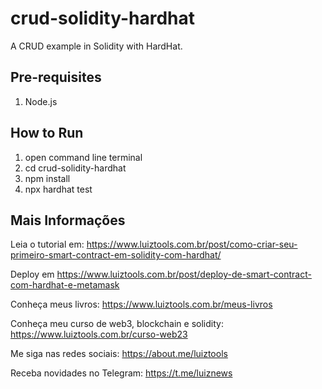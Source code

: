 # crud-solidity-hardhat
A CRUD example in Solidity with HardHat.

## Pre-requisites

1. Node.js

## How to Run

1. open command line terminal
2. cd crud-solidity-hardhat
3. npm install
4. npx hardhat test

## Mais Informações

Leia o tutorial em: https://www.luiztools.com.br/post/como-criar-seu-primeiro-smart-contract-em-solidity-com-hardhat/

Deploy em https://www.luiztools.com.br/post/deploy-de-smart-contract-com-hardhat-e-metamask

Conheça meus livros: https://www.luiztools.com.br/meus-livros

Conheça meu curso de web3, blockchain e solidity: https://www.luiztools.com.br/curso-web23

Me siga nas redes sociais: https://about.me/luiztools

Receba novidades no Telegram: https://t.me/luiznews
